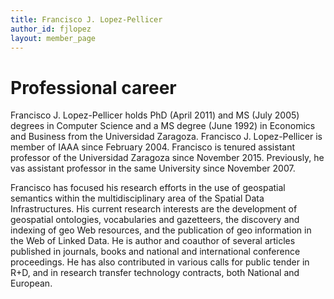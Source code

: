 ```yaml
---
title: Francisco J. Lopez-Pellicer
author_id: fjlopez
layout: member_page
---
```


# Professional career
Francisco J. Lopez-Pellicer holds PhD (April 2011) and MS (July 2005) degrees in Computer Science and a MS degree (June 1992) in Economics and Business from the Universidad Zaragoza. Francisco J. Lopez-Pellicer is member of IAAA since February 2004. Francisco is tenured assistant professor of the Universidad Zaragoza since November 2015. Previously, he vas assistant professor in the same University since November 2007.

Francisco has focused his research efforts in the use of geospatial semantics within the multidisciplinary area of the Spatial Data Infrastructures. His current research interests are the development of geospatial ontologies, vocabularies and gazetteers, the discovery and indexing of geo Web resources, and the publication of geo information in the Web of Linked Data. He is author and coauthor of several articles published in journals, books and national and international conference proceedings. He has also contributed in various calls for public tender in R+D, and in research transfer technology contracts, both National and European. 
